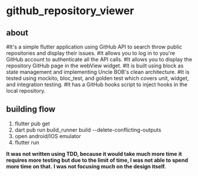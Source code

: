 # github_repository_viewer
## about
#It's a simple flutter application using GitHub API to search throw public repositories and display their issues.
#It allows you to log in to you're GitHub account to authenticate all the API calls.
#It allows you to display the repository GitHub page in the webView widget.
#It is built using block as state management and implementing Uncle BOB's clean architecture.
#It is tested using mockito, bloc_test, and golden test which covers unit, widget, and integration testing.
#It has a GitHub hooks script to inject hooks in the local repository.

## building flow
1. flutter pub get
2. dart pub run build_runner build --delete-conflicting-outputs
3. open android/IOS emulator
4. flutter run
   
**It was not written using TDD, because it would take much more time**
**it requires more testing but due to the limit of time, I was not able to spend more time on that.**
**I was not focusing much on the design itself.**
